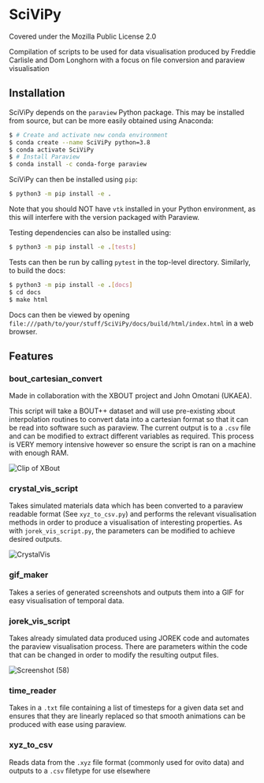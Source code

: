 # SciViPy

Covered under the Mozilla Public License 2.0

Compilation of scripts to be used for data visualisation produced by Freddie Carlisle
and Dom Longhorn with a focus on file conversion and paraview visualisation

## Installation

SciViPy depends on the `paraview` Python package. This may be installed from source, but
can be more easily obtained using Anaconda:

```bash
$ # Create and activate new conda environment
$ conda create --name SciViPy python=3.8
$ conda activate SciViPy
$ # Install Paraview
$ conda install -c conda-forge paraview
```

SciViPy can then be installed using `pip`:

```bash
$ python3 -m pip install -e .
```

Note that you should NOT have `vtk` installed in your Python environment, as this will
interfere with the version packaged with Paraview.

Testing dependencies can also be installed using:

```bash
$ python3 -m pip install -e .[tests]
```

Tests can then be run by calling `pytest` in the top-level directory. Similarly, to
build the docs:

```bash
$ python3 -m pip install -e .[docs]
$ cd docs
$ make html
```

Docs can then be viewed by opening
`file:///path/to/your/stuff/SciViPy/docs/build/html/index.html` in a web browser.

## Features

### bout_cartesian_convert 

Made in collaboration with the XBOUT project and John Omotani (UKAEA).

This script will take a BOUT++ dataset and will use pre-existing xbout interpolation
routines to convert data into a cartesian format so that it can be read into software
such as paraview. The current output is to a `.csv` file and can be modified to extract
different variables as required. This process is VERY memory intensive however so ensure
the script is ran on a machine with enough RAM.

![Clip of XBout](https://user-images.githubusercontent.com/64920607/191275860-8a3a2c59-a197-4296-9c45-fcc3e119485e.png)

### crystal_vis_script

Takes simulated materials data which has been converted to a paraview readable format
(See `xyz_to_csv.py`) and performs the relevant visualisation methods in order to
produce a visualisation of interesting properties. As with `jorek_vis_script.py`, the
parameters can be modified to achieve desired outputs.

![CrystalVis](https://user-images.githubusercontent.com/64920607/191737728-f1614f16-05b6-4342-a626-0589d4fa47a5.png)


### gif_maker

Takes a series of generated screenshots and outputs them into a GIF for easy
visualisation of temporal data.

### jorek_vis_script

Takes already simulated data produced using JOREK code and automates the paraview
visualisation process. There are parameters within the code that can be changed in order
to modify the resulting output files.

![Screenshot (58)](https://user-images.githubusercontent.com/110162827/191276969-16926ce2-cdf6-45c2-8770-bf94929f8870.png)

### time_reader

Takes in a `.txt` file containing a list of timesteps for a given data set and ensures
that they are linearly replaced so that smooth animations can be produced with ease
using paraview.

### xyz_to_csv

Reads data from the `.xyz` file format (commonly used for ovito data) and outputs to a
`.csv` filetype for use elsewhere 
